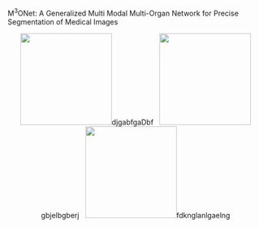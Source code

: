 M<sup>3</sup>ONet: A Generalized Multi Modal Multi-Organ Network for Precise Segmentation of Medical Images



<p align="center">
  <img src="https://github.com/Snehashis100/M3ONet/blob/main/media/input_imgs.gif" width="180" height="180"/>djgabfgaDbf&nbsp;&nbsp;&nbsp;<img src="https://github.com/Snehashis100/M3ONet/blob/main/media/gt_imgs.gif" width="180" height="180"/>gbjelbgberj&nbsp;&nbsp;&nbsp;<img src="https://github.com/Snehashis100/M3ONet/blob/main/media/output_imgs.gif" width="180" height="180"/>fdknglanlgaelng
</p>
